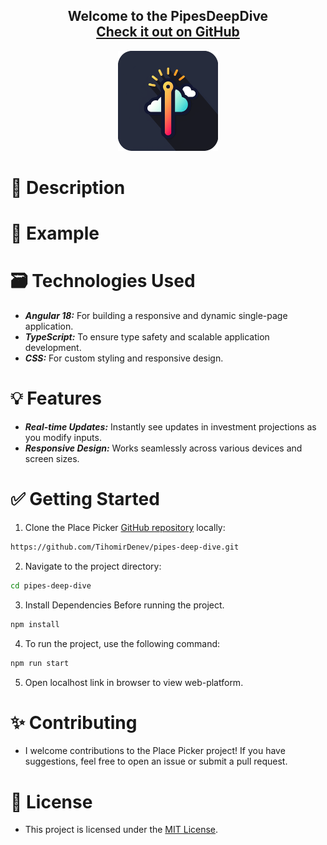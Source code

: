 <h2 align="center">
  Welcome to the PipesDeepDive<br/>
  <a href="https://github.com/TihomirDenev/pipes-deep-dive" target="_blank">Check it out on GitHub</a>
</h2>
<div align="center">
  <img src="public/temp-icon.png" alt="Temperature" style="height: 160px;" />
</div>


# 📝 Description




# 🔎 Example



# 🗃️ Technologies Used

- **_Angular 18:_** For building a responsive and dynamic single-page application.
- **_TypeScript:_** To ensure type safety and scalable application development.
- **_CSS:_** For custom styling and responsive design.

# 💡 Features

- **_Real-time Updates:_** Instantly see updates in investment projections as you modify inputs.
- **_Responsive Design:_** Works seamlessly across various devices and screen sizes.

# ✅ Getting Started

1. Clone the Place Picker [GitHub repository](https://github.com/TihomirDenev/pipes-deep-dive) locally:

```bash
https://github.com/TihomirDenev/pipes-deep-dive.git
```

2. Navigate to the project directory:

```bash
cd pipes-deep-dive
```

3. Install Dependencies Before running the project.

```bash
npm install
```

4. To run the project, use the following command:

```bash
npm run start
```

5. Open localhost link in browser to view web-platform.

# ✨ Contributing

- I welcome contributions to the Place Picker project! If you have suggestions, feel free to open an issue or submit a pull request.

# 📇 License

- This project is licensed under the [MIT License](https://opensource.org/licenses/MIT).
